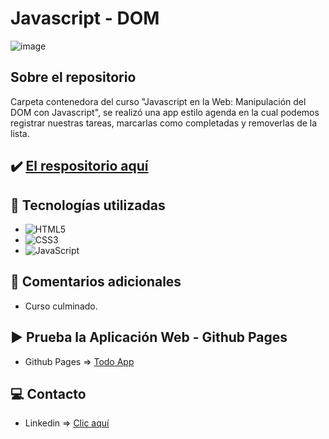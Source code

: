 # Javascript - DOM

![image](https://cdn.jsdelivr.net/gh/K3yJey/Encriptador-de-Texto@main/img/homePage_Encriptador.png)

## Sobre el repositorio
Carpeta contenedora del curso "Javascript en la Web: Manipulación del DOM con Javascript", se realizó una app estilo agenda en la cual podemos registrar nuestras tareas, marcarlas como completadas y removerlas de la lista.

## ✔️ [El respositorio aquí](https://github.com/K3yJey/javascript-DOM.git)

## 🔧 Tecnologías utilizadas
* ![HTML5](https://img.shields.io/badge/html5-%23E34F26.svg?style=for-the-badge&logo=html5&logoColor=white)
* ![CSS3](https://img.shields.io/badge/css3-%231572B6.svg?style=for-the-badge&logo=css3&logoColor=white)
* ![JavaScript](https://img.shields.io/badge/javascript-%23323330.svg?style=for-the-badge&logo=javascript&logoColor=%23F7DF1E)

## 📌 Comentarios adicionales 
* Curso culminado.

## ▶️ Prueba la Aplicación Web - Github Pages
* Github Pages => [Todo App](https://k3yjey.github.io/Encriptador-de-Texto/)

## 💻 Contacto
* Linkedin => [Clic aquí](https://www.linkedin.com/in/k3yjey-dev/)